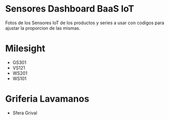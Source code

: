 # Sensores Dashboard BaaS IoT
 
Fotos de los Sensores IoT de los productos y series a usar con codigos para ajustar la proporcion de las mismas.
 
# Milesight
- GS301
- VS121
- WS201
- WS101

# Griferia Lavamanos
- Sfera Grival
